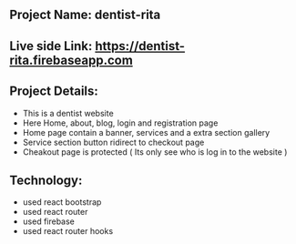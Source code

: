 ## Project Name: dentist-rita

## Live side Link: https://dentist-rita.firebaseapp.com

## Project Details:
- This is a dentist website
- Here Home, about, blog, login and registration page 
- Home page contain a banner, services and a extra section gallery
- Service section button ridirect to checkout page
- Cheakout page is protected ( Its only see who is log in to the website )


## Technology: 
- used react bootstrap 
- used react router
- used firebase
- used react router hooks
